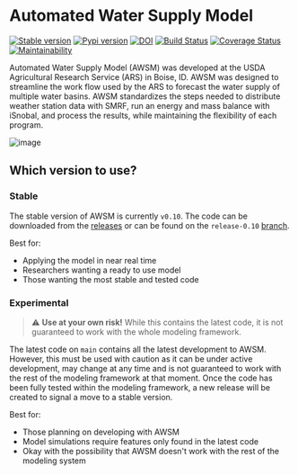 # Automated Water Supply Model

[![Stable version](https://img.shields.io/badge/stable%20version-v0.10-blue)](https://img.shields.io/badge/stable%20version-v0.10-blue)
[![Pypi version](https://img.shields.io/pypi/v/awsm)](https://img.shields.io/pypi/v/awsm)
[![DOI](https://zenodo.org/badge/DOI/10.5281/zenodo.898158.svg)](https://doi.org/10.5281/zenodo.898158)
[![Build Status](https://travis-ci.org/USDA-ARS-NWRC/awsm.svg?branch=main)](https://travis-ci.org/USDA-ARS-NWRC/awsm)
[![Coverage Status](https://coveralls.io/repos/github/USDA-ARS-NWRC/awsm/badge.svg?branch=main)](https://coveralls.io/github/USDA-ARS-NWRC/awsm?branch=main)
[![Maintainability](https://api.codeclimate.com/v1/badges/be953173a19947044e96/maintainability)](https://codeclimate.com/github/USDA-ARS-NWRC/awsm/maintainability)


Automated Water Supply Model (AWSM) was developed at the USDA Agricultural Research Service (ARS) in Boise, ID. AWSM was designed to streamline the work flow used by the ARS to forecast the water supply of multiple water basins. AWSM standardizes the steps needed to distribute weather station data with SMRF, run an energy and mass balance with iSnobal, and process the results, while maintaining the flexibility of each program.

![image](https://raw.githubusercontent.com/USDA-ARS-NWRC/awsm/master/docs/_static/ModelSystemOverview_new.png)

## Which version to use?

### Stable

The stable version of AWSM is currently `v0.10`. The code can be downloaded from the [releases](https://github.com/USDA-ARS-NWRC/awsm/releases) or can be found on the `release-0.10` [branch](https://github.com/USDA-ARS-NWRC/awsm/tree/release-0.10).

Best for:

- Applying the model in near real time
- Researchers wanting a ready to use model
- Those wanting the most stable and tested code

### Experimental

> :warning: **Use at your own risk!** While this contains the latest code, it is not guaranteed to work with the whole modeling framework.

The latest code on `main` contains all the latest development to AWSM. However, this must be used with caution as it can be under active development, may change at any time and is not guaranteed to work with the rest of the modeling framework at that moment. Once the code has been fully tested within the modeling framework, a new release will be created to signal a move to a stable version.

Best for:

- Those planning on developing with AWSM
- Model simulations require features only found in the latest code
- Okay with the possibility that AWSM doesn't work with the rest of the modeling system
